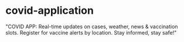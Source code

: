 # covid-application
"COVID APP: Real-time updates on cases, weather, news &amp; vaccination slots. Register for vaccine alerts by location. Stay informed, stay safe!"
